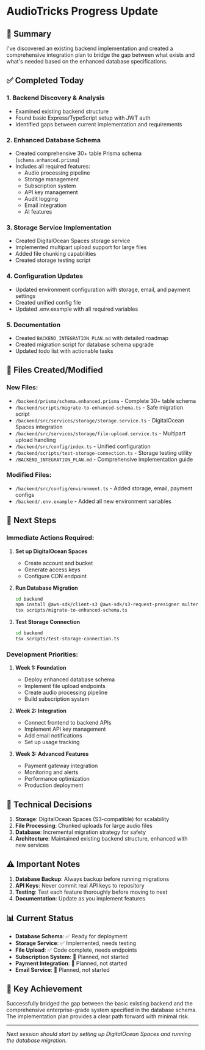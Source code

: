 # AudioTricks Progress Update

## 🎯 Summary

I've discovered an existing backend implementation and created a comprehensive integration plan to bridge the gap between what exists and what's needed based on the enhanced database specifications.

## ✅ Completed Today

### 1. Backend Discovery & Analysis
- Examined existing backend structure
- Found basic Express/TypeScript setup with JWT auth
- Identified gaps between current implementation and requirements

### 2. Enhanced Database Schema
- Created comprehensive 30+ table Prisma schema (`schema.enhanced.prisma`)
- Includes all required features:
  - Audio processing pipeline
  - Storage management
  - Subscription system
  - API key management
  - Audit logging
  - Email integration
  - AI features

### 3. Storage Service Implementation
- Created DigitalOcean Spaces storage service
- Implemented multipart upload support for large files
- Added file chunking capabilities
- Created storage testing script

### 4. Configuration Updates
- Updated environment configuration with storage, email, and payment settings
- Created unified config file
- Updated .env.example with all required variables

### 5. Documentation
- Created `BACKEND_INTEGRATION_PLAN.md` with detailed roadmap
- Created migration script for database schema upgrade
- Updated todo list with actionable tasks

## 📁 Files Created/Modified

### New Files:
- `/backend/prisma/schema.enhanced.prisma` - Complete 30+ table schema
- `/backend/scripts/migrate-to-enhanced-schema.ts` - Safe migration script
- `/backend/src/services/storage/storage.service.ts` - DigitalOcean Spaces integration
- `/backend/src/services/storage/file-upload.service.ts` - Multipart upload handling
- `/backend/src/config/index.ts` - Unified configuration
- `/backend/scripts/test-storage-connection.ts` - Storage testing utility
- `/BACKEND_INTEGRATION_PLAN.md` - Comprehensive implementation guide

### Modified Files:
- `/backend/src/config/environment.ts` - Added storage, email, payment configs
- `/backend/.env.example` - Added all new environment variables

## 🚀 Next Steps

### Immediate Actions Required:

1. **Set up DigitalOcean Spaces**
   - Create account and bucket
   - Generate access keys
   - Configure CDN endpoint

2. **Run Database Migration**
   ```bash
   cd backend
   npm install @aws-sdk/client-s3 @aws-sdk/s3-request-presigner multer multer-s3
   tsx scripts/migrate-to-enhanced-schema.ts
   ```

3. **Test Storage Connection**
   ```bash
   cd backend
   tsx scripts/test-storage-connection.ts
   ```

### Development Priorities:

1. **Week 1: Foundation**
   - Deploy enhanced database schema
   - Implement file upload endpoints
   - Create audio processing pipeline
   - Build subscription system

2. **Week 2: Integration**
   - Connect frontend to backend APIs
   - Implement API key management
   - Add email notifications
   - Set up usage tracking

3. **Week 3: Advanced Features**
   - Payment gateway integration
   - Monitoring and alerts
   - Performance optimization
   - Production deployment

## 🔧 Technical Decisions

1. **Storage**: DigitalOcean Spaces (S3-compatible) for scalability
2. **File Processing**: Chunked uploads for large audio files
3. **Database**: Incremental migration strategy for safety
4. **Architecture**: Maintained existing backend structure, enhanced with new services

## ⚠️ Important Notes

1. **Database Backup**: Always backup before running migrations
2. **API Keys**: Never commit real API keys to repository
3. **Testing**: Test each feature thoroughly before moving to next
4. **Documentation**: Update as you implement features

## 📊 Current Status

- **Database Schema**: ✅ Ready for deployment
- **Storage Service**: ✅ Implemented, needs testing
- **File Upload**: ✅ Code complete, needs endpoints
- **Subscription System**: 📝 Planned, not started
- **Payment Integration**: 📝 Planned, not started
- **Email Service**: 📝 Planned, not started

## 🎉 Key Achievement

Successfully bridged the gap between the basic existing backend and the comprehensive enterprise-grade system specified in the database schema. The implementation plan provides a clear path forward with minimal risk.

---

*Next session should start by setting up DigitalOcean Spaces and running the database migration.*